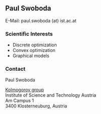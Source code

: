 ## Paul Swoboda

E-Mail: paul.swoboda (at) ist.ac.at



### Scientific Interests

* Discrete optimization
* Convex optimization
* Graphical models

### Contact

Paul Swoboda

[Kolmogorov group](www.ist.ac.at/~vnk)  
Institute of Science and Technology Austria  
Am Campus 1  
3400 Klosterneuburg, Austria
